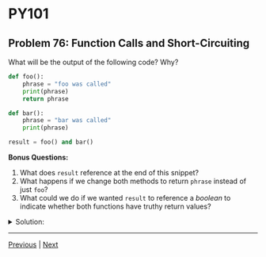 # PY101
## Problem 76: Function Calls and Short-Circuiting

What will be the output of the following code? Why?

```python
def foo():
    phrase = "foo was called"
    print(phrase)
    return phrase

def bar():
    phrase = "bar was called"
    print(phrase)

result = foo() and bar()
```

**Bonus Questions:**
1. What does `result` reference at the end of this snippet?
2. What happens if we change both methods to return `phrase` instead of just `foo`?
3. What could we do if we wanted `result` to reference a *boolean* to indicate whether both functions have truthy return values?

<details>
<summary>Solution:</summary>

The output will be:
```
foo was called
bar was called
```

**Explanation:**

The `foo` function is called first, printing "foo was called" and returning the string "foo was called", which is a truthy value. Because of short-circuiting, since the first operand is truthy, `bar` is then called, printing "bar was called". However, `bar` returns `None` (implicit return), so `result` will reference `None`.

**Bonus Answers:**

**Bonus 1**: `result` references `None` because `bar` implicitly returns `None`, and `and` returns the second operand when the first is truthy.

**Bonus 2**: If we change both methods to return `phrase`, `result` will reference "bar was called", the return value of `bar`, since both functions will return truthy values and `and` returns the second operand.

```python
def bar():
    phrase = "bar was called"
    print(phrase)
    return phrase  # Now returns a value

result = foo() and bar()  # result will be "bar was called"
```

**Bonus 3**: We could use `bool()` to convert the result:

```python
result = bool(foo() and bar())
# Or more explicitly:
result = bool(foo()) and bool(bar())
```

</details>

---

[Previous](75.md) | [Next](77.md)


